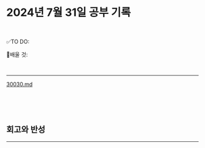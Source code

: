 # 2024년 7월 31일 공부 기록 

<br>

✅TO DO: 



💭배울 것:


<br>

---

[30030.md](..%2F..%2F..%2FAlgorithm%2FSolvedProblem%2F%EB%9E%9C%EB%8D%A4%EB%A7%88%EB%9D%BC%ED%86%A4%2F%EC%BD%94%EC%8A%A4009%2F30030%2F30030.md)


<br><br><br>





## 회고와 반성

---

